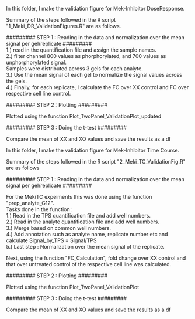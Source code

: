 In this folder, I make the validation figure for Mek-Inhibitor DoseResponse. 


Summary of the steps followed in the R script "1_Meki_DR_ValidationFigures.R" are as follows.

######### STEP 1 : Reading in the data and normalization over the mean signal per gel/replicate #########     
1.) read in the quantification file and assign the sample names.    
2.) filter channel 800 values as phorphorylated, and 700 values as unphorphorylated signal.   
Samples were distributed across 3 gels for each analyte.   
3.) Use the mean signal of each gel to normalize the signal values across the gels.    
4.) Finally, for each replicate, I calculate the FC over XX control and FC over respective cell line control.    


######### STEP 2 : Plotting #########     

Plotted using the function Plot_TwoPanel_ValidationPlot_updated    

######### STEP 3 : Doing the t-test #########   

Compare the mean of XX and XO values and save the results as a df     

In this folder, I make the validation figure for Mek-Inhibitor Time Course.    

Summary of the steps followed in the R script "2_Meki_TC_ValidationFig.R" are as follows   

######### STEP 1 : Reading in the data and normalization over the mean signal per gel/replicate #########     

For the MekiTC expeiments this was done using the function "prep_analyte_G12".     
Tasks done in the function :    
1.) Read in the TPS quantification file and add well numbers.    
2.) Read in the analyte quantification file and add well numbers.     
3.) Merge based on common well numbers.    
4.) Add annotation such as analyte name, replicate number etc and calculate Signal_by_TPS = Signal/TPS    
5.) Last step : Normalization over the mean signal of the replicate.    

Next, using the function "FC_Calculation", fold change over XX control and that over untreated control of the respective cell line was calculated.    

######### STEP 2 : Plotting #########    

Plotted using the function Plot_TwoPanel_ValidationPlot    

######### STEP 3 : Doing the t-test #########    

Compare the mean of XX and XO values and save the results as a df    









